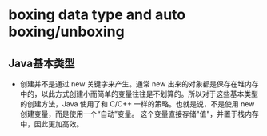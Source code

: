 # boxing data type and auto boxing/unboxing
## Java基本类型
* 创建并不是通过 new 关键字来产生。通常 new 出来的对象都是保存在堆内存中的，以此方式创建小而简单的变量往往是不划算的。所以对于这些基本类型的创建方法，Java 使用了和 C/C++ 一样的策略。也就是说，不是使用 new 创建变量，而是使用一个“自动”变量。 这个变量直接存储"值"，并置于栈内存中，因此更加高效。